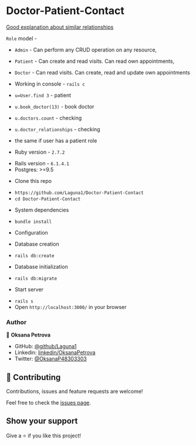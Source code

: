 # Doctor-Patient-Contact

[Good explanation about similar relationships](https://www.devwalks.com/lets-build-instagram-with-ruby-on-rails-part-6-follow-all-the-people/)

 `Role` model -
- `Admin` - Can perform any CRUD operation on any resource,
- `Patient` - Can create and read visits. Can read own appointments, 
- `Doctor` - Can read visits. Can create, read and update own appointments

- Working in console - `rails c`
- `u=User.find 3` - patient
- `u.book_doctor(13)` - book doctor
- `u.doctors.count` - checking
- `u.doctor_relationships` - checking
- the same if user has a patient role

* Ruby version - `2.7.2`
- Rails version - `6.1.4.1`
- Postgres: >=9.5

* Clone this repo
- `https://github.com/Laguna1/Doctor-Patient-Contact`
- `cd Doctor-Patient-Contact` 

* System dependencies
- `bundle install`
* Configuration

* Database creation
- `rails db:create`

* Database initialization
- `rails db:migrate`

* Start server
- `rails s`
- Open `http://localhost:3000/` in your browser


### Author

👤 **Oksana Petrova**

- GitHub: [@github/Laguna1](https://github.com/Laguna1)
- Linkedin: [linkedin/OksanaPetrova](https://www.linkedin.com/in/oksana-petrova/)
- Twitter: [@OksanaP48303303](https://twitter.com/OksanaP48303303)

## 🤝 Contributing

Contributions, issues and feature requests are welcome!

Feel free to check the [issues page](https:/Doctor-Patient-Contact/github.com/Laguna1//issues).

## Show your support

Give a ⭐️ if you like this project!
